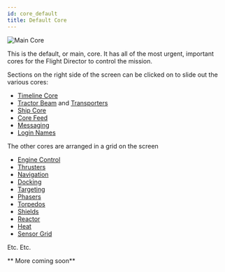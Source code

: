 ```yaml
---
id: core_default
title: Default Core
---
```


![Main Core](/docs/core_mainCore.jpg)

This is the default, or main, core. It has all of the most urgent, important
cores for the Flight Director to control the mission.

Sections on the right side of the screen can be clicked on to slide out the
various cores:

* [Timeline Core](#)
* [Tractor Beam](/docs/card_tractor_beam.html) and
  [Transporters](/docs/card_transporters.html)
* [Ship Core](#)
* [Core Feed](#)
* [Messaging](#)
* [Login Names](#)

The other cores are arranged in a grid on the screen

* [Engine Control](/docs/card_engine_control.html)
* [Thrusters](/docs/card_thrusters.html)
* [Navigation](/docs/card_navigation.html)
* [Docking](/docs/card_docking.html)
* [Targeting](/docs/card_targeting.html)
* [Phasers](/docs/card_phaser_charging.html)
* [Torpedos](/docs/card_torpedo_loading.html)
* [Shields](/docs/card_shield_control.html)
* [Reactor](/docs/card_reactor_control.html)
* [Heat](#)
* [Sensor Grid](/docs/card_sensors.html)

Etc. Etc.

** More coming soon**
